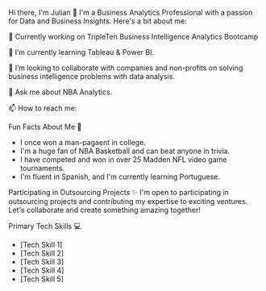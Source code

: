 Hi there, I'm Julian 👋
I'm a Business Analytics Professional with a passion for Data and Business Insights. Here's a bit about me:

🔭 Currently working on TripleTen Business Intelligence Analytics Bootcamp

🌱 I’m currently learning Tableau & Power BI.

👯 I’m looking to collaborate with companies and non-profits on solving business intelligence problems with data analysis.

💬 Ask me about NBA Analytics.

📫 How to reach me: 

Fun Facts About Me 🎉
- I once won a man-pagaent in college.
- I'm a huge fan of NBA Basketball and can beat anyone in trivia.
- I have competed and won in over 25 Madden NFL video game tournaments.
- I'm fluent in Spanish, and I'm currently learning Portuguese. 

Participating in Outsourcing Projects ✨
I'm open to participating in outsourcing projects and contributing my expertise to exciting ventures. Let's collaborate and create something amazing together!

Primary Tech Skills 💻
- [Tech Skill 1]
- [Tech Skill 2]
- [Tech Skill 3]
- [Tech Skill 4]
- [Tech Skill 5]
